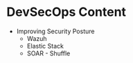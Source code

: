 # DevSecOps Content



- Improving Security Posture
    - Wazuh
    - Elastic Stack
    - SOAR - Shuffle
